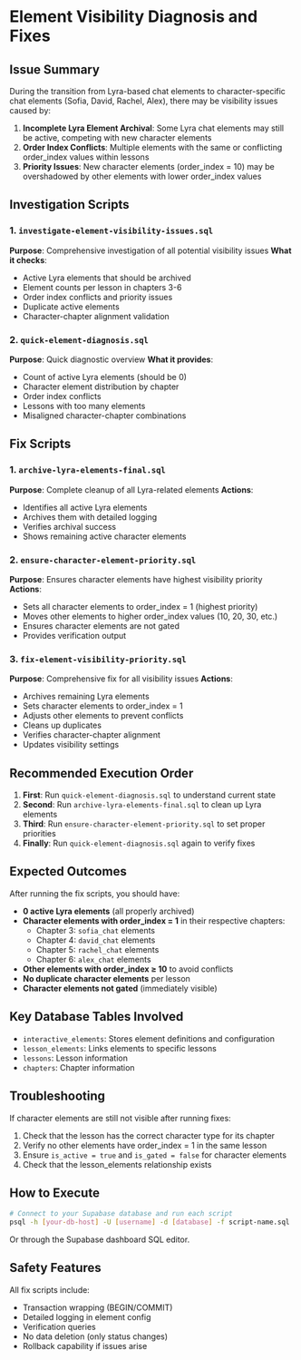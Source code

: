 # Element Visibility Diagnosis and Fixes

## Issue Summary

During the transition from Lyra-based chat elements to character-specific chat elements (Sofia, David, Rachel, Alex), there may be visibility issues caused by:

1. **Incomplete Lyra Element Archival**: Some Lyra chat elements may still be active, competing with new character elements
2. **Order Index Conflicts**: Multiple elements with the same or conflicting order_index values within lessons
3. **Priority Issues**: New character elements (order_index = 10) may be overshadowed by other elements with lower order_index values

## Investigation Scripts

### 1. `investigate-element-visibility-issues.sql`
**Purpose**: Comprehensive investigation of all potential visibility issues
**What it checks**:
- Active Lyra elements that should be archived
- Element counts per lesson in chapters 3-6
- Order index conflicts and priority issues
- Duplicate active elements
- Character-chapter alignment validation

### 2. `quick-element-diagnosis.sql`
**Purpose**: Quick diagnostic overview
**What it provides**:
- Count of active Lyra elements (should be 0)
- Character element distribution by chapter
- Order index conflicts
- Lessons with too many elements
- Misaligned character-chapter combinations

## Fix Scripts

### 1. `archive-lyra-elements-final.sql`
**Purpose**: Complete cleanup of all Lyra-related elements
**Actions**:
- Identifies all active Lyra elements
- Archives them with detailed logging
- Verifies archival success
- Shows remaining active character elements

### 2. `ensure-character-element-priority.sql`
**Purpose**: Ensures character elements have highest visibility priority
**Actions**:
- Sets all character elements to order_index = 1 (highest priority)
- Moves other elements to higher order_index values (10, 20, 30, etc.)
- Ensures character elements are not gated
- Provides verification output

### 3. `fix-element-visibility-priority.sql`
**Purpose**: Comprehensive fix for all visibility issues
**Actions**:
- Archives remaining Lyra elements
- Sets character elements to order_index = 1
- Adjusts other elements to prevent conflicts
- Cleans up duplicates
- Verifies character-chapter alignment
- Updates visibility settings

## Recommended Execution Order

1. **First**: Run `quick-element-diagnosis.sql` to understand current state
2. **Second**: Run `archive-lyra-elements-final.sql` to clean up Lyra elements
3. **Third**: Run `ensure-character-element-priority.sql` to set proper priorities
4. **Finally**: Run `quick-element-diagnosis.sql` again to verify fixes

## Expected Outcomes

After running the fix scripts, you should have:

- **0 active Lyra elements** (all properly archived)
- **Character elements with order_index = 1** in their respective chapters:
  - Chapter 3: `sofia_chat` elements
  - Chapter 4: `david_chat` elements  
  - Chapter 5: `rachel_chat` elements
  - Chapter 6: `alex_chat` elements
- **Other elements with order_index ≥ 10** to avoid conflicts
- **No duplicate character elements** per lesson
- **Character elements not gated** (immediately visible)

## Key Database Tables Involved

- `interactive_elements`: Stores element definitions and configuration
- `lesson_elements`: Links elements to specific lessons
- `lessons`: Lesson information
- `chapters`: Chapter information

## Troubleshooting

If character elements are still not visible after running fixes:

1. Check that the lesson has the correct character type for its chapter
2. Verify no other elements have order_index = 1 in the same lesson
3. Ensure `is_active = true` and `is_gated = false` for character elements
4. Check that the lesson_elements relationship exists

## How to Execute

```bash
# Connect to your Supabase database and run each script
psql -h [your-db-host] -U [username] -d [database] -f script-name.sql
```

Or through the Supabase dashboard SQL editor.

## Safety Features

All fix scripts include:
- Transaction wrapping (BEGIN/COMMIT)
- Detailed logging in element config
- Verification queries
- No data deletion (only status changes)
- Rollback capability if issues arise